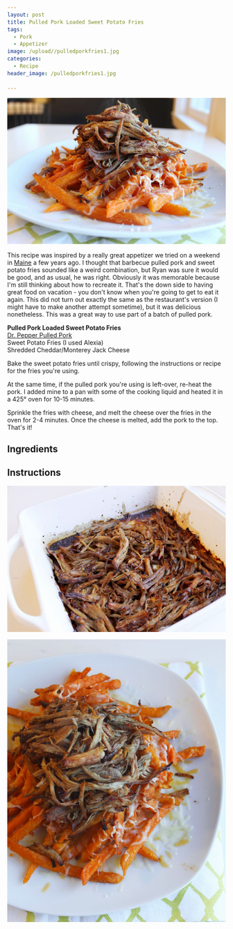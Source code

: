 ```yaml
---
layout: post
title: Pulled Pork Loaded Sweet Potato Fries
tags:
  - Pork
  - Appetizer
image: /upload//pulledporkfries1.jpg
categories:
  - Recipe
header_image: /pulledporkfries1.jpg

---
```


![Image of Pulled Pork Loaded Sweet Potato Fries.](/upload//pulledporkfries1.jpg)

This recipe was inspired by a really great appetizer we tried on a weekend in [Maine](http://grittys.com/pubs/freeport/) a few years ago. I thought that barbecue pulled pork and sweet potato fries sounded like a weird combination, but Ryan was sure it would be good, and as usual, he was right. Obviously it was memorable because I'm still thinking about how to recreate it. That's the down side to having great food on vacation - you don't know when you're going to get to eat it again. This did not turn out exactly the same as the restaurant's version (I might have to make another attempt sometime), but it was delicious nonetheless. This was a great way to use part of a batch of pulled pork.  
  
**Pulled Pork Loaded Sweet Potato Fries**  
[Dr. Pepper Pulled Pork](http://www.hannahkilcoyne.com/2015/01/dr-pepper-pulled-pork.html)  
Sweet Potato Fries (I used Alexia)  
Shredded Cheddar/Monterey Jack Cheese  
  
Bake the sweet potato fries until crispy, following the instructions or recipe for the fries you're using.  
  
At the same time, if the pulled pork you're using is left-over, re-heat the pork. I added mine to a pan with some of the cooking liquid and heated it in a 425° oven for 10-15 minutes.  
  
Sprinkle the fries with cheese, and melt the cheese over the fries in the oven for 2-4 minutes. Once the cheese is melted, add the pork to the top. That's it!

## Ingredients



## Instructions







![Image of Pulled Pork Loaded Sweet Potato Fries.](/upload/pf3.jpg)

![Image of Pulled Pork Loaded Sweet Potato Fries.](/upload/pf2.jpg)